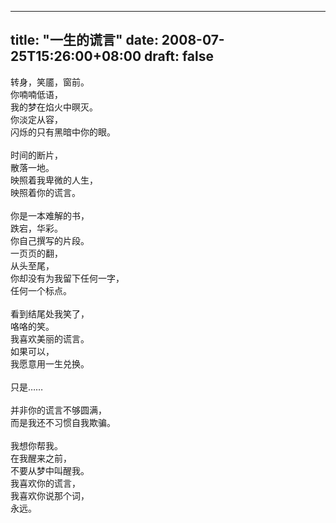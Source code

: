
---
title: "一生的谎言"
date: 2008-07-25T15:26:00+08:00
draft: false
---

转身，笑靥，窗前。
<br>你喃喃低语，
<br>我的梦在焰火中暝灭。
<br>你淡定从容，
<br>闪烁的只有黑暗中你的眼。
<br>
<br>时间的断片，
<br>散落一地。
<br>映照着我卑微的人生，
<br>映照着你的谎言。
<br>
<br>你是一本难解的书，
<br>跌宕，华彩。
<br>你自己撰写的片段。
<br>一页页的翻，
<br>从头至尾，
<br>你却没有为我留下任何一字，
<br>任何一个标点。
<br>
<br>看到结尾处我笑了，
<br>咯咯的笑。
<br>我喜欢美丽的谎言。
<br>如果可以，
<br>我愿意用一生兑换。
<br>
<br>只是……
<br>
<br>并非你的谎言不够圆满，
<br>而是我还不习惯自我欺骗。
<br>
<br>我想你帮我。
<br>在我醒来之前，
<br>不要从梦中叫醒我。
<br>我喜欢你的谎言，
<br>我喜欢你说那个词，
<br>永远。 

